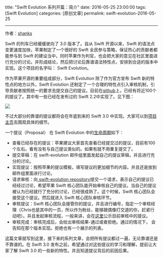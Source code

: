 title: "Swift Evolution 系列开篇：简介"
date: 2016-05-25 23:00:00
tags: [Swift Evolution]
categories: [原创文章]
permalink: swift-evolution-2016-05-25

---

作者：[shanks](http://codebuild.me)

Swift 的列车已经缓缓驶向了 3.0 版本了。自从 Swift 开源以来，Swift 的语法点变更速度加快，苹果制定了一个很好的 Swift 全民参与策略，保证热心的贡献者都能参与到 Swift 的建设当中，同时苹果作为判官，也会把大家的意见在社区里面进行充分的讨论。并形成结论，然后把讨论后靠谱语法特性点，安排到合适的版本中实现。这个项目的名字叫： Swift Evolution。

<!--more-->

作为苹果开源的重要组成部分，Swift Evolution 除了作为官方宣布 Swift 新的特性点的地方以外，Swift Evolution 还制定了一个合理的特性点引入审核机制，引导贡献者按照统一的要求去提交自己的提议。目前在[github](https://github.com/apple/swift-evolution/tree/master/proposals)上，已经有将近100个的提议了。其中有一些已经在发布过的 Swift 2.2中实现了。见下图：

![](http://swiftgg-main.b0.upaiyun.com/img/swift2-2-implemented-proposal.png)

不过大部分的靠谱的提议都将会在年底到来的 Swift 3.0 中实现。大家可以到[项目主页](https://github.com/apple/swift-evolution)去围观具体的细节。

一个提议（Proposal） 在 Swift Evolution 中的[生命周期](https://github.com/apple/swift-evolution/blob/master/process.md)如下：

-  查看已经存在的提议：苹果建议大家首先查看已经提交过的提议，目前有100个左右。看有没有与自己提议类似的。如果有就不用重复提交了。
- 提交草稿：在 swift-evolution 邮件组里面发起自己的提议草稿，并且进行充分的讨论。
- 实现提议：按照苹果的提议模板，填写提议的更加细节的内容。并且还是放到邮件组里面进行讨论。
- 请求审核：向[ swift-evolution repository](https://github.com/apple/swift-evolution)提交一个请求，表示自己的提议已经经过讨论，希望苹果 Swift 核心团队能开始审核自己的提议。当自己的提议被认为已经就行了充分的讨论，已经很成熟了。这个时候，Swift 核心团队会接受这个提议。然后就进入 Swift 核心团队审核环节。
- 审核提议：Swift 核心团队会接管你的提议，并且进行编号，指定一个审核经理（Chris也是其中的一员，所以作为粉丝，能够跟偶像打交道的你，赶紧行动吧）。并且发起审核流程，一般来讲，会在[这里](https://github.com/apple/swift-evolution/blob/master/schedule.md)公示目前审核中的提议。
- 审核完成：审核完成后，会给出审核结果-通过或者拒绝。通过的情况下， 会告知在那个版本实现。拒绝也有一个展示的列表。

这篇文章就写到这里，接下来的系列文章，会把所有提议都过一遍，无论靠谱还是不靠谱的。在 Swift 3.0 发布之前，希望通过对这些提议的学习和理解，提前让大家了解 Swift 3.0 的一些新的特性。并且知道提议背后的前因后果。